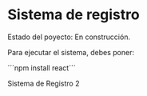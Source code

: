 <h1> Sistema de registro</h1>

Estado del poyecto: En construcción.

Para ejecutar el sistema, debes poner:

´´´npm install react´´´

Sistema de Registro 2
